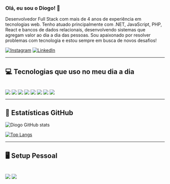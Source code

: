 ### Olá, eu sou o Diogo! 👋  
Desenvolvedor Full Stack com mais de 4 anos de experiência em tecnologias web. Tenho atuado principalmente com .NET, JavaScript, PHP, React e bancos de dados relacionais, desenvolvendo sistemas que agregam valor ao dia a dia das pessoas. Sou apaixonado por resolver problemas com tecnologia e estou sempre em busca de novos desafios!

[![Instagram](https://img.shields.io/badge/Instagram-E4405F?style=for-the-badge&logo=instagram&logoColor=white)](https://www.instagram.com/dc.britto/)
[![LinkedIn](https://img.shields.io/badge/LinkedIn-0077B5?style=for-the-badge&logo=linkedin&logoColor=white)](https://www.linkedin.com/in/diogo-c%C3%A9sar-moreira-de-britto-b43602192/)

---

## 💻 Tecnologias que uso no meu dia a dia

<div style="display: inline_block"><br />
  <img align="center" src="https://img.shields.io/badge/HTML5-E34F26?style=for-the-badge&logo=html5&logoColor=white" />
  <img align="center" src="https://img.shields.io/badge/CSS3-1572B6?style=for-the-badge&logo=css3&logoColor=white" />
  <img align="center" src="https://img.shields.io/badge/JavaScript-F7DF1E?style=for-the-badge&logo=javascript&logoColor=black" />
  <img align="center" src="https://img.shields.io/badge/PHP-777BB4?style=for-the-badge&logo=php&logoColor=white" />
  <img align="center" src="https://img.shields.io/badge/React-20232A?style=for-the-badge&logo=react&logoColor=61DAFB" />
  <img align="center" src="https://img.shields.io/badge/Bootstrap-563D7C?style=for-the-badge&logo=bootstrap&logoColor=white" />
  <img align="center" src="https://img.shields.io/badge/jQuery-0769AD?style=for-the-badge&logo=jquery&logoColor=white" />
  <img align="center" src="https://img.shields.io/badge/MySQL-00000F?style=for-the-badge&logo=mysql&logoColor=white" />
</div>

---

## 🧠 Estatísticas GitHub

![Diogo GitHub stats](https://github-readme-stats.vercel.app/api?username=Maaximuz&show_icons=true&theme=tokyonight)

[![Top Langs](https://github-readme-stats.vercel.app/api/top-langs/?username=Maaximuz&layout=compact)](https://github.com/Maaximuz/github-readme-stats)

---

## 🖥️ Setup Pessoal

<div style="display: inline_block"><br />
  <img align="center" src="https://img.shields.io/badge/AMD-Ryzen_5_2600-ED1C24?style=for-the-badge&logo=amd&logoColor=white" />
  <img align="center" src="https://img.shields.io/badge/AMD-RX_580_8GB-ED1C24?style=for-the-badge&logo=amd&logoColor=white" />
</div>
